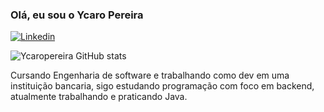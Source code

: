 ### Olá, eu sou o Ycaro Pereira 

[![Linkedin](https://img.shields.io/badge/LinkedIn-0077B5?style=for-the-badge&logo=linkedin&logoColor=white)](https://www.linkedin.com/in/ycaro-correa-pereira-7a28a0183/)

![Ycaropereira GitHub stats](https://github-readme-stats.vercel.app/api?username=ycaropereira&show_icons=true&theme=radical)

Cursando Engenharia de software e trabalhando como dev em uma instituição bancaria, sigo estudando programação com foco em backend, atualmente trabalhando e praticando Java.
